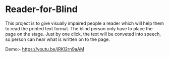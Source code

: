 # Reader-for-Blind
This project is to give visually impaired people a reader which will help them to read the printed text format. The blind person only have to place the page on the stage. Just by one click, the   text will be conveted into speech, so person can hear what is written on to the page.

Demo:- https://youtu.be/jRKl2rn9aAM
